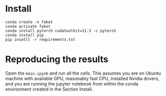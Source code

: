 # Install

```
conda create -n faket
conda activate faket
conda install pytorch cudatoolkit=11.3 -c pytorch
conda install pip
pip insatll -r requirements.txt
```

# Reproducing the results

Open the `main.ipynb` and run all the cells.
This assumes you are on Ubuntu machine with available GPU, reasonably fast CPU, installed Nvidia drivers, and you are running the jupyter notebook from within the conda environment created in the Section Install.
